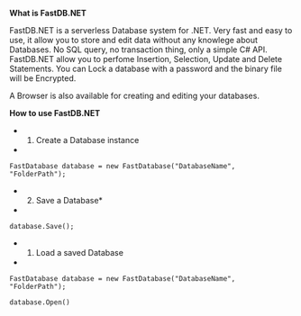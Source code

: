 **What is FastDB.NET**

FastDB.NET is a serverless Database system for .NET.
Very fast and easy to use, it allow you to store and edit data without any knowlege about Databases.
No SQL query, no transaction thing, only a simple C# API.
FastDB.NET allow you to perfome Insertion, Selection, Update and Delete Statements.
You can Lock a database with a password and the binary file will be Encrypted.

A Browser is also available for creating and editing your databases.

**How to use FastDB.NET**
*    1) Create a Database instance
*    
 `FastDatabase database = new FastDatabase("DatabaseName", "FolderPath");`

*    2) Save a Database*
*    
 `database.Save();`

*    1) Load a saved Database
*    
 `FastDatabase database = new FastDatabase("DatabaseName", "FolderPath");`

 `database.Open()`